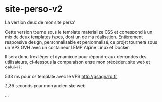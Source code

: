 # site-perso-v2

La version deux de mon site perso' 

Cette version tourne sous le template materialize CSS et correspond à un mix de deux templates types, dont un de ma réalisation. Entièrement responsive design, personnalisable et personnalisé, ce projet tournera sous un VPS OVH avec un containeur LEMP Alpine Linux et Docker. 

Il sera donc très lèger et dynamique pour répondre aux demandes des utilisateurs, ci-dessous la comparaison entre mon précédent site web et celui-ci :

533 ms pour ce template avec le VPS http://gsagnard.fr

2,36 seconds pour mon ancien site web 

...
